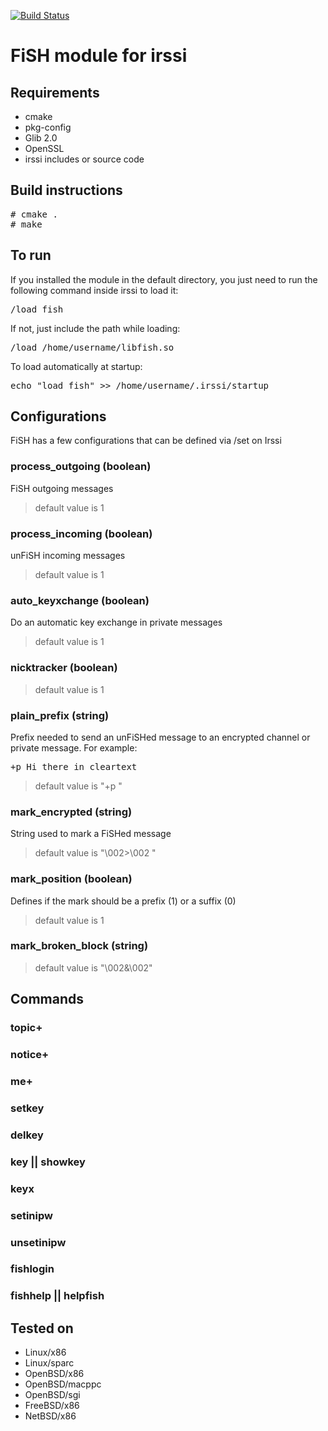 [![Build Status](https://travis-ci.org/falsovsky/FiSH-irssi.svg?branch=master)](https://travis-ci.org/falsovsky/FiSH-irssi)

# FiSH module for irssi

## Requirements

* cmake
* pkg-config
* Glib 2.0
* OpenSSL
* irssi includes or source code

## Build instructions

<pre>
# cmake .
# make
</pre>

## To run

If you installed the module in the default directory, you just need to run the following command inside irssi to load it:
<pre>
/load fish
</pre>
If not, just include the path while loading:
<pre>
/load /home/username/libfish.so
</pre>

To load automatically at startup:
<pre>
echo "load fish" >> /home/username/.irssi/startup
</pre>

## Configurations
FiSH has a few configurations that can be defined via /set on Irssi

### process_outgoing (boolean)
FiSH outgoing messages
> default value is 1

### process_incoming (boolean)
unFiSH incoming messages
> default value is 1

### auto_keyxchange (boolean)
Do an automatic key exchange in private messages
> default value is 1

### nicktracker (boolean)

> default value is 1

### plain_prefix (string)
Prefix needed to send an unFiSHed message to an encrypted channel or private message. For example:
<pre>+p Hi there in cleartext</pre>
> default value is "+p "
 
### mark_encrypted (string)
String used to mark a FiSHed message
> default value is "\002>\002 "

### mark_position (boolean)
Defines if the mark should be a prefix (1) or a suffix (0)
> default value is 1
	
### mark_broken_block (string)
> default value is "\002&\002"

## Commands
	
### topic+
### notice+
### me+
### setkey
### delkey
### key || showkey
### keyx
### setinipw
### unsetinipw
### fishlogin
### fishhelp || helpfish


## Tested on
* Linux/x86
* Linux/sparc
* OpenBSD/x86
* OpenBSD/macppc
* OpenBSD/sgi
* FreeBSD/x86
* NetBSD/x86
